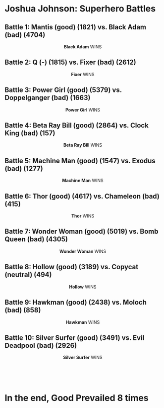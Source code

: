 # Joshua Johnson: Superhero Battles

## Battle 1: **Mantis (good) (1821)** vs. **Black Adam (bad) (4704)**
<p align="center">
<strong>Black Adam</strong> WINS
</p>

## Battle 2: **Q (-) (1815)** vs. **Fixer (bad) (2612)**
<p align="center">
<strong>Fixer</strong> WINS
</p>

## Battle 3: **Power Girl (good) (5379)** vs. **Doppelganger (bad) (1663)**
<p align="center">
<strong>Power Girl</strong> WINS
</p>

## Battle 4: **Beta Ray Bill (good) (2864)** vs. **Clock King (bad) (157)**
<p align="center">
<strong>Beta Ray Bill</strong> WINS
</p>

## Battle 5: **Machine Man (good) (1547)** vs. **Exodus (bad) (1277)**
<p align="center">
<strong>Machine Man</strong> WINS
</p>

## Battle 6: **Thor (good) (4617)** vs. **Chameleon (bad) (415)**
<p align="center">
<strong>Thor</strong> WINS
</p>

## Battle 7: **Wonder Woman (good) (5019)** vs. **Bomb Queen (bad) (4305)**
<p align="center">
<strong>Wonder Woman</strong> WINS
</p>

## Battle 8: **Hollow (good) (3189)** vs. **Copycat (neutral) (494)**
<p align="center">
<strong>Hollow</strong> WINS
</p>

## Battle 9: **Hawkman (good) (2438)** vs. **Moloch (bad) (858)**
<p align="center">
<strong>Hawkman</strong> WINS
</p>

## Battle 10: **Silver Surfer (good) (3491)** vs. **Evil Deadpool (bad) (2926)**
<p align="center">
<strong>Silver Surfer</strong> WINS
</p>

<br/><br/><br/>

# **In the end, Good Prevailed 8 times**